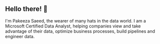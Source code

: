 ## Hello there! 👋 

I'm Pakeeza Saeed, the wearer of many hats in the data world. I am a Microsoft Certified Data Analyst, helping companies view and take advantage of their data, optimize business processes, build pipelines and engineer data. 

<!--
**PakeezaSaeed/pakeezasaeed** is a ✨ _special_ ✨ repository because its `README.md` (this file) appears on your GitHub profile.

Here are some ideas to get you started:

- 🔭 I’m currently working on ...
- 🌱 I’m currently learning ...
- 👯 I’m looking to collaborate on ...
- 🤔 I’m looking for help with ...
- 💬 Ask me about ...
- 📫 How to reach me: ...
- 😄 Pronouns: ...
- ⚡ Fun fact: ...
-->
